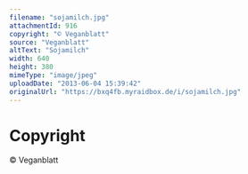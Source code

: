 ```yaml
---
filename: "sojamilch.jpg"
attachmentId: 916
copyright: "© Veganblatt"
source: "Veganblatt"
altText: "Sojamilch"
width: 640
height: 380
mimeType: "image/jpeg"
uploadDate: "2013-06-04 15:39:42"
originalUrl: "https://bxq4fb.myraidbox.de/i/sojamilch.jpg"
---
```


# Copyright

© Veganblatt
